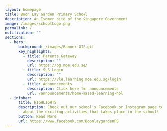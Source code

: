 ```yaml
---
layout: homepage
title: Boon Lay Garden Primary School
description: An Isomer site of the Singapore Government
image: /images/schoolLogo.png
permalink: /
notification: ""
sections:
  - hero:
      background: /images/Banner GIF.gif
      key_highlights:
        - title: Parents Gateway
          description: ""
          url: https://pg.moe.edu.sg/
        - title: SLS Login
          description: ""
          url: https://vle.learning.moe.edu.sg/login
        - title: Announcements
          description: Click here for announcements
          url: /announcements/home-based-learning-hbl
  - infobar:
      title: HIGHLIGHTS
      description: Check out our school's Facebook or Instagram page to find out more
        about the exciting activities that takes place in the school!
      button: Read More
      url: https://www.facebook.com/BoonlaygardenPS
---
```


